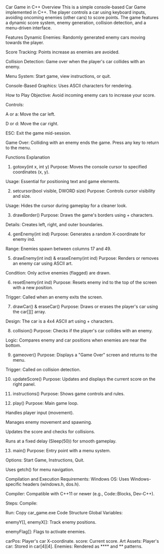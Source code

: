 Car Game in C++
Overview
This is a simple console-based Car Game implemented in C++. The player controls a car using keyboard inputs, avoiding oncoming enemies (other cars) to score points. The game features a dynamic score system, enemy generation, collision detection, and a menu-driven interface.

Features
Dynamic Enemies: Randomly generated enemy cars moving towards the player.

Score Tracking: Points increase as enemies are avoided.

Collision Detection: Game over when the player's car collides with an enemy.

Menu System: Start game, view instructions, or quit.

Console-Based Graphics: Uses ASCII characters for rendering.

How to Play
Objective: Avoid incoming enemy cars to increase your score.

Controls:

A or a: Move the car left.

D or d: Move the car right.

ESC: Exit the game mid-session.

Game Over: Colliding with an enemy ends the game. Press any key to return to the menu.

Functions Explanation
1. gotoxy(int x, int y)
Purpose: Moves the console cursor to specified coordinates (x, y).

Usage: Essential for positioning text and game elements.

2. setcursor(bool visible, DWORD size)
Purpose: Controls cursor visibility and size.

Usage: Hides the cursor during gameplay for a cleaner look.

3. drawBorder()
Purpose: Draws the game's borders using + characters.

Details: Creates left, right, and outer boundaries.

4. genEnemy(int ind)
Purpose: Generates a random X-coordinate for enemy ind.

Range: Enemies spawn between columns 17 and 49.

5. drawEnemy(int ind) & eraseEnemy(int ind)
Purpose: Renders or removes an enemy car using ASCII art.

Condition: Only active enemies (flagged) are drawn.

6. resetEnemy(int ind)
Purpose: Resets enemy ind to the top of the screen with a new position.

Trigger: Called when an enemy exits the screen.

7. drawCar() & eraseCar()
Purpose: Draws or erases the player's car using the car[][] array.

Design: The car is a 4x4 ASCII art using + characters.

8. collision()
Purpose: Checks if the player's car collides with an enemy.

Logic: Compares enemy and car positions when enemies are near the bottom.

9. gameover()
Purpose: Displays a "Game Over" screen and returns to the menu.

Trigger: Called on collision detection.

10. updateScore()
Purpose: Updates and displays the current score on the right panel.

11. instructions()
Purpose: Shows game controls and rules.

12. play()
Purpose: Main game loop.

Handles player input (movement).

Manages enemy movement and spawning.

Updates the score and checks for collisions.

Runs at a fixed delay (Sleep(50)) for smooth gameplay.

13. main()
Purpose: Entry point with a menu system.

Options: Start Game, Instructions, Quit.

Uses getch() for menu navigation.

Compilation and Execution
Requirements:
Windows OS: Uses Windows-specific headers (windows.h, dos.h).

Compiler: Compatible with C++11 or newer (e.g., Code::Blocks, Dev-C++).

Steps:
Compile:

Run:
Copy
car_game.exe
Code Structure
Global Variables:

enemyY[], enemyX[]: Track enemy positions.

enemyFlag[]: Flags to activate enemies.

carPos: Player's car X-coordinate.
score: Current score.
Art Assets:
Player's car: Stored in car[4][4].
Enemies: Rendered as **** and ** patterns.
